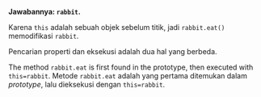 **Jawabannya: `rabbit`.**

Karena `this` adalah sebuah objek sebelum titik, jadi `rabbit.eat()` memodifikasi `rabbit`.

Pencarian properti dan eksekusi adalah dua hal yang berbeda.

The method `rabbit.eat` is first found in the prototype, then executed with `this=rabbit`.
Metode `rabbit.eat` adalah yang pertama ditemukan dalam *prototype*, lalu dieksekusi dengan `this=rabbit`.
